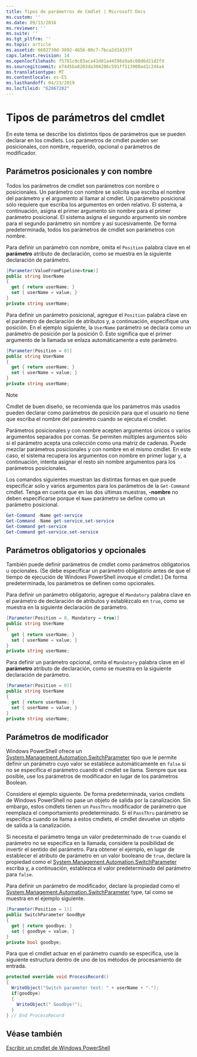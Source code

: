 ```yaml
---
title: Tipos de parámetros de Cmdlet | Microsoft Docs
ms.custom: ''
ms.date: 09/13/2016
ms.reviewer: ''
ms.suite: ''
ms.tgt_pltfrm: ''
ms.topic: article
ms.assetid: 6602730d-3892-4656-80c7-7bca2d14337f
caps.latest.revision: 14
ms.openlocfilehash: f5781c0c03aca41d01a44598a9a8c00d6d21d2fd
ms.sourcegitcommit: e7445ba8203da304286c591ff513900ad1c244a4
ms.translationtype: MT
ms.contentlocale: es-ES
ms.lasthandoff: 04/23/2019
ms.locfileid: "62067202"
---
```

# <a name="types-of-cmdlet-parameters"></a>Tipos de parámetros del cmdlet

En este tema se describe los distintos tipos de parámetros que se pueden declarar en los cmdlets. Los parámetros de cmdlet pueden ser posicionales, con nombre, requerido, opcional o parámetros de modificador.

## <a name="positional-and-named-parameters"></a>Parámetros posicionales y con nombre

Todos los parámetros de cmdlet son parámetros con nombre o posicionales. Un parámetro con nombre se solicita que escriba el nombre del parámetro y el argumento al llamar al cmdlet. Un parámetro posicional sólo requiere que escriba los argumentos en orden relativo. El sistema, a continuación, asigna el primer argumento sin nombre para el primer parámetro posicional. El sistema asigna el segundo argumento sin nombre para el segundo parámetro sin nombre y así sucesivamente. De forma predeterminada, todos los parámetros de cmdlet son parámetros con nombre.

Para definir un parámetro con nombre, omita el `Position` palabra clave en el **parámetro** atributo de declaración, como se muestra en la siguiente declaración de parámetro.

```csharp
[Parameter(ValueFromPipeline=true)]
public string UserName
{
  get { return userName; }
  set { userName = value; }
}
private string userName;
```

Para definir un parámetro posicional, agregue el `Position` palabra clave en el parámetro de declaración de atributos y, a continuación, especifique una posición. En el ejemplo siguiente, la `UserName` parámetro se declara como un parámetro de posición por la posición 0. Esto significa que el primer argumento de la llamada se enlaza automáticamente a este parámetro.

```csharp
[Parameter(Position = 0)]
public string UserName
{
  get { return userName; }
  set { userName = value; }
}
private string userName;
```

> [!NOTE]
> Cmdlet de buen diseño, se recomienda que los parámetros más usados pueden declarar como parámetros de posición para que el usuario no tiene que escriba el nombre del parámetro cuando se ejecuta el cmdlet.

Parámetros posicionales y con nombre acepten argumentos únicos o varios argumentos separados por comas. Se permiten múltiples argumentos sólo si el parámetro acepta una colección como una matriz de cadenas. Puede mezclar parámetros posicionales y con nombre en el mismo cmdlet. En este caso, el sistema recupera los argumentos con nombre en primer lugar y, a continuación, intenta asignar el resto sin nombre argumentos para los parámetros posicionales.

Los comandos siguientes muestran las distintas formas en que puede especificar solo y varios argumentos para los parámetros de la `Get-Command` cmdlet. Tenga en cuenta que en las dos últimas muestras, **-nombre** no deben especificarse porque el `Name` parámetro se define como un parámetro posicional.

```powershell
Get-Command -Name get-service
Get-Command -Name get-service,set-service
Get-Command get-service
Get-Command get-service,set-service
```

## <a name="mandatory-and-optional-parameters"></a>Parámetros obligatorios y opcionales

También puede definir parámetros de cmdlet como parámetros obligatorios u opcionales. (Se debe especificar un parámetro obligatorio antes de que el tiempo de ejecución de Windows PowerShell invoque el cmdlet.)  De forma predeterminada, los parámetros se definen como opcionales.

Para definir un parámetro obligatorio, agregue el `Mandatory` palabra clave en el parámetro de declaración de atributos y establézcalo en `true`, como se muestra en la siguiente declaración de parámetro.

```csharp
[Parameter(Position = 0, Mandatory = true)]
public string UserName
{
  get { return userName; }
  set { userName = value; }
}
private string userName;
```

Para definir un parámetro opcional, omita el `Mandatory` palabra clave en el **parámetro** atributo de declaración, como se muestra en la siguiente declaración de parámetro.

```csharp
[Parameter(Position = 0)]
public string UserName
{
  get { return userName; }
  set { userName = value; }
}
private string userName;
```

## <a name="switch-parameters"></a>Parámetros de modificador

Windows PowerShell ofrece un [System.Management.Automation.SwitchParameter](/dotnet/api/System.Management.Automation.SwitchParameter) tipo que le permite definir un parámetro cuyo valor se establece automáticamente en `false` si no se especifica el parámetro cuando el cmdlet se llama. Siempre que sea posible, use los parámetros de modificador en lugar de los parámetros Boolean.

Considere el ejemplo siguiente. De forma predeterminada, varios cmdlets de Windows PowerShell no pase un objeto de salida por la canalización. Sin embargo, estos cmdlets tienen un `PassThru` modificador de parámetro que reemplaza el comportamiento predeterminado. Si el `PassThru` parámetro se especifica cuando se llama a estos cmdlets, el cmdlet devuelve un objeto de salida a la canalización.

Si necesita el parámetro tenga un valor predeterminado de `true` cuando el parámetro no se especifica en la llamada, considere la posibilidad de invertir el sentido del parámetro. Para obtener el ejemplo, en lugar de establecer el atributo de parámetro en un valor booleano de `true`, declare la propiedad como el [System.Management.Automation.SwitchParameter](/dotnet/api/System.Management.Automation.SwitchParameter) escriba y, a continuación, establezca el valor predeterminado del parámetro para `false`.

Para definir un parámetro de modificador, declare la propiedad como el [System.Management.Automation.SwitchParameter](/dotnet/api/System.Management.Automation.SwitchParameter) type, tal como se muestra en el ejemplo siguiente.

```csharp
[Parameter(Position = 1)]
public SwitchParameter GoodBye
{
  get { return goodbye; }
  set { goodbye = value; }
}
private bool goodbye;
```

Para que el cmdlet actuar en el parámetro cuando se especifica, use la siguiente estructura dentro de uno de los métodos de procesamiento de entrada.

```csharp
protected override void ProcessRecord()
{
  WriteObject("Switch parameter test: " + userName + ".");
  if(goodbye)
  {
    WriteObject(" Goodbye!");
  }
} // End ProcessRecord
```

## <a name="see-also"></a>Véase también

[Escribir un cmdlet de Windows PowerShell](./writing-a-windows-powershell-cmdlet.md)
